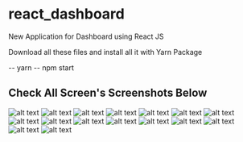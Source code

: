 # react_dashboard
New Application for Dashboard using React JS

Download all these files and install all it with Yarn Package

-- yarn
-- npm start

## Check All Screen's Screenshots Below

![alt text](./screenshots/Screen%20Shot%202018-03-12%20at%209.43.08%20PM.png)
![alt text](./screenshots/Screen%20Shot%202018-03-12%20at%209.43.40%20PM.png)
![alt text](./screenshots/Screen%20Shot%202018-03-12%20at%209.43.45%20PM.png)
![alt text](./screenshots/Screen%20Shot%202018-03-12%20at%209.43.51%20PM.png)
![alt text](./screenshots/Screen%20Shot%202018-03-12%20at%209.44.23%20PM.png)
![alt text](./screenshots/Screen%20Shot%202018-03-12%20at%209.44.31%20PM.png)
![alt text](./screenshots/Screen%20Shot%202018-03-12%20at%209.45.28%20PM.png)
![alt text](./screenshots/Screen%20Shot%202018-03-12%20at%209.45.41%20PM.png)
![alt text](./screenshots/Screen%20Shot%202018-03-12%20at%209.45.54%20PM.png)
![alt text](./screenshots/Screen%20Shot%202018-03-12%20at%209.46.12%20PM.png)
![alt text](./screenshots/Screen%20Shot%202018-03-12%20at%209.46.28%20PM.png)
![alt text](./screenshots/Screen%20Shot%202018-03-12%20at%209.46.33%20PM.png)
![alt text](./screenshots/Screen%20Shot%202018-03-12%20at%209.48.32%20PM.png)
![alt text](./screenshots/Screen%20Shot%202018-03-12%20at%209.49.27%20PM.png)
![alt text](./screenshots/Screen%20Shot%202018-03-12%20at%209.59.33%20PM.png)
![alt text](./screenshots/Screen%20Shot%202018-03-12%20at%209.59.39%20PM.png)
